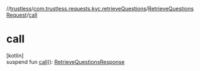 //[trustless](../../../index.md)/[com.trustless.requests.kyc.retrieveQuestions](../index.md)/[RetrieveQuestionsRequest](index.md)/[call](call.md)

# call

[kotlin]\
suspend fun [call](call.md)(): [RetrieveQuestionsResponse](../-retrieve-questions-response/index.md)
